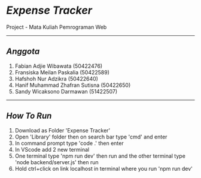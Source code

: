 # *Expense Tracker* 
Project - Mata Kuliah Pemrograman Web

---
## *Anggota*
1. Fabian Adjie Wibawata (50422476)
2. Fransiska Meilan Paskalia (50422589)
3. Hafshoh Nur Adzikra (50422640)
4. Hanif Muhammad Zhafran Sutisna (50422650)
5. Sandy Wicaksono Darmawan	(51422507)
 

---
## *How To Run*
1. Download as Folder 'Expense Tracker'
2. Open 'Library' folder then on search bar type 'cmd' and enter
3. In command prompt type 'code .' then enter
4. In VScode add 2 new terminal
5. One terminal type 'npm run dev' then run and the other terminal type 'node backend/server.js' then run
6. Hold ctrl+click on link localhost in terminal where you run 'npm run dev'
